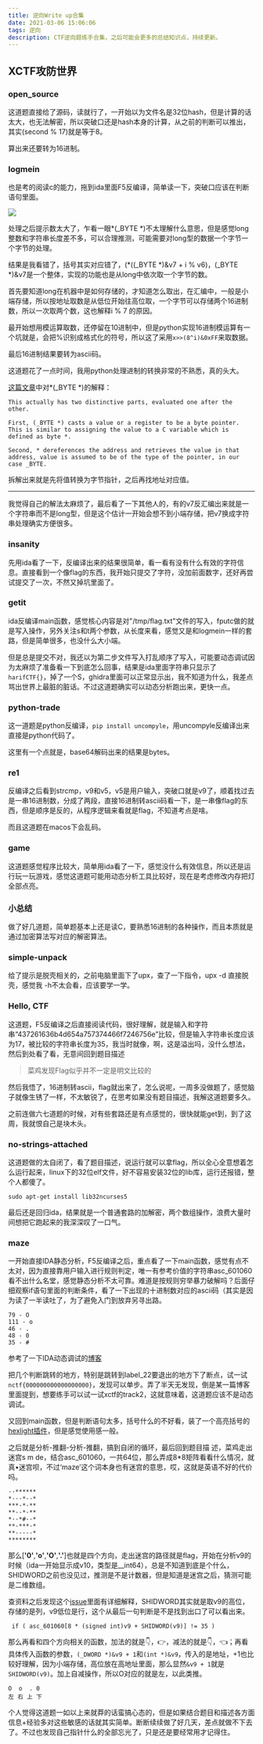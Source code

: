 ```yaml
---
title: 逆向Write up合集
date: 2021-03-06 15:06:06
tags: 逆向
description: CTF逆向题练手合集，之后可能会更多的总结知识点，持续更新。
---
```

## XCTF攻防世界

### open_source

这道题直接给了源码，读就行了，一开始以为文件名是32位hash，但是计算的话太大，也无法解密，所以突破口还是hash本身的计算，从之前的判断可以推出，其实(second % 17)就是等于8。

算出来还要转为16进制。


### logmein

也是考的阅读c的能力，拖到ida里面F5反编译，简单读一下，突破口应该在判断语句里面。

![](reverse-1.png)

处理之后提示数太大了，乍看一眼*(_BYTE *)不太理解什么意思，但是感觉long整数和字符串长度差不多，可以合理推测，可能需要对long型的数据一个字节一个字节的处理。

结果是我看错了，括号其实对应错了，(*((_BYTE *)&v7 + i % v6)，(_BYTE *)&v7是一个整体，实现的功能也是从long中依次取一个字节的数。

首先要知道long在机器中是如何存储的，才知道怎么取出，在汇编中，一般是小端存储，所以按地址取数是从低位开始往高位取，一个字节可以存储两个16进制数，所以一次取两个数，这也解释i % 7 的原因。

最开始想用模运算取数，还停留在10进制中，但是python实现16进制模运算有一个坑就是，会把%识别成格式化的符号，所以这了采用```x>>(8^i)&0xFF```来取数据。

最后16进制结果要转为ascii码。

这道题花了一点时间，我用python处理进制的转换非常的不熟悉，真的头大。

[这篇文章](https://reverseengineering.stackexchange.com/questions/13703/what-is-byte-usercall-eax-and-edi)中对*(_BYTE *)的解释：

```
This actually has two distinctive parts, evaluated one after the other.

First, (_BYTE *) casts a value or a register to be a byte pointer. This is similar to assigning the value to a C variable which is defined as byte *.

Second, * dereferences the address and retrieves the value in that address, value is assumed to be of the type of the pointer, in our case _BYTE.
```

拆解出来就是先将值转换为字节指针，之后再找地址对应值。

---
我觉得自己的解法太麻烦了，最后看了一下其他人的，有的v7反汇编出来就是一个字符串而不是long型，但是这个估计一开始会想不到小端存储，把v7换成字符串处理确实方便很多。

### insanity

先用ida看了一下，反编译出来的结果很简单，看一看有没有什么有效的字符信息。直接看到一个像flag的东西，我开始只提交了字符，没加前面数字，还好再尝试提交了一次，不然又掉坑里面了。

### getit

ida反编译main函数，感觉核心内容是对"/tmp/flag.txt"文件的写入，fputc做的就是写入操作，另外关注s和t两个参数，从长度来看，感觉又是和logmein一样的套路，但是简单很多，也没什么大小端。

但是总是提交不对，我还以为第二步文件写入打乱顺序了写入，可能要动态调试因为太麻烦了准备看一下到底怎么回事，结果是ida里面字符串只显示了```harifCTF{}```，掉了一个S，ghidra里面可以正常显示出，我不知道为什么，我差点骂出世界上最脏的脏话。不过这道题确实可以动态分析跑出来，更快一点。

### python-trade

这一道题是python反编译，```pip install uncompyle```，用uncompyle反编译出来直接是python代码了。

这里有一个点就是，base64解码出来的结果是bytes。

### re1

反编译之后看到strcmp，v9和v5，v5是用户输入，突破口就是v9了，顺着找过去是一串16进制数，分成了两段，直接16进制转ascii码看一下，是一串像flag的东西，但是顺序是反的，从程序逻辑来看就是flag，不知道考点是啥。

而且这道题在macos下会乱码。

### game

这道题感觉程序比较大，简单用ida看了一下，感觉没什么有效信息，所以还是运行玩一玩游戏，感觉这道题可能用动态分析工具比较好，现在是考虑修改内存把灯全部点亮。

### 小总结

做了好几道题，简单题基本上还是读C，要熟悉16进制的各种操作，而且本质就是通过加密算法写对应的解密算法。



### simple-unpack

给了提示是脱壳相关的，之前电脑里面下了upx，查了一下指令，upx -d 直接脱壳，感觉我 -h不太会看，应该要学一学。



### Hello, CTF

这道题，F5反编译之后直接阅读代码，很好理解，就是输入和字符串“437261636b4d654a757374466f7246756e”比较，但是输入字符串长度应该为17，被比较的字符串长度为35，我当时就像，啊，这是溢出吗，没什么想法，然后到处看了看，无意间回到题目描述

> 菜鸡发现Flag似乎并不一定是明文比较的



然后我悟了，16进制转ascii，flag就出来了，怎么说呢，一周多没做题了，感觉脑子就像生锈了一样，不太敏锐了，在思考如果没有题目描述，我解这道题要多久。

之前连做六七道题的时候，对有些套路还是有点感觉的，很快就能get到，到了这周，我就恨自己是块木头。



### no-strings-attached

这道题做的太自闭了，看了题目描述，说运行就可以拿flag，所以全心全意想着怎么运行起来，linux下的32位elf文件，好不容易安装32位的lib库，运行还报错，整个人都傻了。

```
sudo apt-get install lib32ncurses5
```

最后还是回归ida，结果就是一个普通套路的加解密，两个数组操作，浪费大量时间想把它跑起来的我深深叹了一口气。



### maze

一开始直接IDA静态分析，F5反编译之后，重点看了一下main函数，感觉有点不太对，因为直接靠用户输入进行规则判定，唯一有参考价值的字符串asc_601060看不出什么名堂，感觉静态分析不太可靠。难道是按规则穷举暴力破解吗？后面仔细观察if语句里面的判断条件，看了一下出现的十进制数对应的ascii码（其实是因为读了一半读吐了，为了避免入门到放弃另寻出路。

```
79 - O
111 - o
46 - .
48 - 0
35 - #
```


参考了一下IDA动态调试的[博客](https://blog.csdn.net/abc_670/article/details/80066817)

把几个判断跳转的地方，特别是跳转到label_22要退出的地方下了断点，试一试`nctf{000000000000000000}`，发现可以单步。弄了半天无发现，倒是某一篇博客里面提到，想要练手可以试一试xctf的track2，这就意味着，这道题应该不是动态调试。

又回到main函数，但是判断语句太多，括号什么的不好看，装了一个高亮括号的[hexlight插件](https://www.52pojie.cn/thread-727586-1-1.html)，但是感觉使用感一般。

之后就是分析-推翻-分析-推翻，搞到自闭的循环，最后回到题目描 述，菜鸡走出迷宫s m de，结合asc_601060，一共64位，那么弄成8*8矩阵看看什么情况，就真•迷宫呗，不过‘maze’这个词本身也有迷宫的意思，哎，这就是英语不好的代价吗。



```
··******
*···*··*
***·*·**
**··*·**
*··*#··*
**·***·*
**·····*
********
```

那么[**'0'**,**'o'**,**'O'**,**'.'**]也就是四个方向，走出迷宫的路径就是flag，开始在分析v9的时候（ida一开始显示成v10，类型是__int64），总是不知道到底是个什么，SHIDWORD之前也没见过，推测是不是计数器，但是知道是迷宫之后，猜测可能是二维数组。

查资料之后发现这个[issue](https://reverseengineering.stackexchange.com/questions/8296/whats-the-function-of-lodword-and-hidword)里面有详细解释，SHIDWORD其实就是取v9的高位，存储的是列，v9低位是行，这个从最后一句判断是不是找到出口了可以看出来。

```
 if ( asc_601060[8 * (signed int)v9 + SHIDWORD(v9)] != 35 )
```

那么再看和四个方向相关的函数，加法的就是👇，👉，减法的就是👇，👈；再看具体传入函数的参数，`(_DWORD *)&v9 + 1`和`(int *)&v9`，传入的是地址，+1也比较好理解，因为小端存储，高位放在高地址里面，那么显然`&v9 + 1`就是`SHIDWORD(v9)`。加上自减操作，所以O对应的就是左，以此类推。

```
O  o  . 0
左 右 上 下  
```

个人觉得这道题一如以上来就莽的话蛮搞心态的，但是如果结合题目和描述各方面信息+经验多对这些敏感的话就其实简单。断断续续做了好几天，差点就做不下去了。不过也发现自己指针什么的全部忘光了，只是还是要经常用才记得住。

